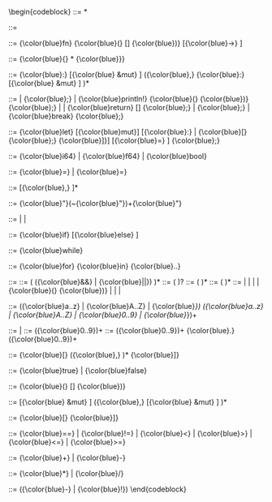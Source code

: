 \begin{codeblock}
<Programa> ::= <DeclaracionGlobal>*

<DeclaracionGlobal> ::= <DeclaracionFuncion>

<DeclaracionFuncion> ::= {\color{blue}fn} <Identificador> {\color{blue}(} [<ListaParametros>] {\color{blue})} 
            [{\color{blue}->} <Tipo>] <BloqueCodigo>

<BloqueCodigo> ::= {\color{blue}\{} <Sentencia>* {\color{blue}\}}

<ListaParametros> ::= <Identificador> {\color{blue}:} [{\color{blue} &mut} ] <Tipo> 
                    ({\color{blue},} <Identificador> {\color{blue}:} [{\color{blue} &mut} ] <Tipo>)*

<Sentencia> ::= <DeclaracionVariable>
              | <Asignacion> {\color{blue};}
              | {\color{blue}println!} {\color{blue}(} <PrintExp> {\color{blue})} {\color{blue};}
              | <SentenciaControl>
              | {\color{blue}return} [<CExp>] {\color{blue};}
              | <LlamadaFuncion> {\color{blue};}
              | {\color{blue}break} {\color{blue};}


<DeclaracionVariable> ::= {\color{blue}let} [{\color{blue}mut}] <Identificador> 
                [{\color{blue}:} <Tipo> | {\color{blue}[} <Tipo> {\color{blue};} <LiteralEntero> {\color{blue}]}] [{\color{blue}=} <CExp>] {\color{blue};}

<Tipo> ::= {\color{blue}i64} |  {\color{blue}f64} | {\color{blue}bool} 

<Asignacion> ::= <Identificador> {\color{blue}=} <CExp>
               | <AccesoArray> {\color{blue}=} <CExp>

<PrintExp> ::= <LiteralCadena> [{\color{blue},} <CExp>]*

<LiteralCadena> ::= {\color{blue}"}(~{\color{blue}"})+{\color{blue}"}

<SentenciaControl> ::= <IfElseSentencia>
                     | <WhileSentencia>
                     | <ForSentencia>

<IfElseSentencia> ::= {\color{blue}if} <CExp> <BloqueCodigo> [{\color{blue}else} <BloqueCodigo>]

<WhileSentencia> ::= {\color{blue}while} <CExp> <BloqueCodigo>

<ForSentencia> ::= {\color{blue}for} <Identificador> {\color{blue}in} <Exp>{\color{blue}..}<Exp> <BloqueCodigo>
 
<CExp> ::= <LExp>
<LExp> ::= <RExp> ( ({\color{blue}&&} | {\color{blue}||}) <RExp> )*
<RExp> ::= <Exp> ( <OperadorRelacional> <Exp> )?
<Exp> ::= <Term> ( <OperadorAditivo> <Term> )*
<Term> ::= <Factor> ( <OperadorMultiplicativo> <Factor> )*
<Factor> ::= <Identificador>
           | <Literal>
           | <LiteralArray>
           | <Booleano>
           | {\color{blue}(} <CExp> {\color{blue})}
           | <LlamadaFuncion>
           | <AccesoArray>
           | <ExpresionUnaria>

<Identificador> ::= ({\color{blue}a..z} | {\color{blue}A..Z} | {\color{blue}_}) ({\color{blue}a..z} | {\color{blue}A..Z} | {\color{blue}0..9} | {\color{blue}_})+

<Literal> ::= <LiteralEntero> | <LiteralFlotante> 
<LiteralEntero> ::= ({\color{blue}0..9})+
<LiteralFlotante> ::= ({\color{blue}0..9})+ {\color{blue}.} ({\color{blue}0..9})+

<LiteralArray> ::= {\color{blue}[} <CExp> ({\color{blue},} <CExp>)* {\color{blue}]}

<Booleano> ::= {\color{blue}true} | {\color{blue}false}

<LlamadaFuncion> ::= <Identificador> {\color{blue}(} [<ListaArgumentos>] {\color{blue})}

<ListaArgumentos> ::=  [{\color{blue} &mut} ] <CExp> ({\color{blue},} [{\color{blue} &mut} ] <CExp>)*

<AccesoArray> ::= <Identificador> {\color{blue}[} <CExp> {\color{blue}]}

<OperadorRelacional> ::= {\color{blue}==} | {\color{blue}!=} | {\color{blue}<} | {\color{blue}>} | {\color{blue}<=} | {\color{blue}>=}
                        
<OperadorAditivo> ::= {\color{blue}+} | {\color{blue}-}

<OperadorMultiplicativo> ::= {\color{blue}*} | {\color{blue}/}

<ExpresionUnaria> ::= ({\color{blue}-} | {\color{blue}!}) <Factor>
\end{codeblock}